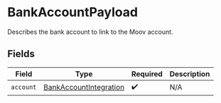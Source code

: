 # BankAccountPayload

Describes the bank account to link to the Moov account.


## Fields

| Field                                                                       | Type                                                                        | Required                                                                    | Description                                                                 |
| --------------------------------------------------------------------------- | --------------------------------------------------------------------------- | --------------------------------------------------------------------------- | --------------------------------------------------------------------------- |
| `account`                                                                   | [BankAccountIntegration](../../models/components/BankAccountIntegration.md) | :heavy_check_mark:                                                          | N/A                                                                         |